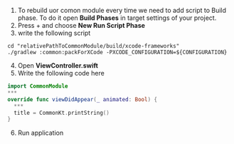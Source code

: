1. To rebuild uor comon module every time we need to add script to Build phase. 
To do it open **Build Phases** in target settings of your project.
2. Press + and choose **New Run Script Phase**
3. write the following script
```
cd "relativePathToCommonModule/build/xcode-frameworks"
./gradlew :common:packForXCode -PXCODE_CONFIGURATION=${CONFIGURATION}
```
4. Open **ViewController.swift**
5. Write the following code here
```swift
import CommonModule
***
override func viewDidAppear(_ animated: Bool) {
  ***
  title = CommonKt.printString()
}
```
6. Run application
